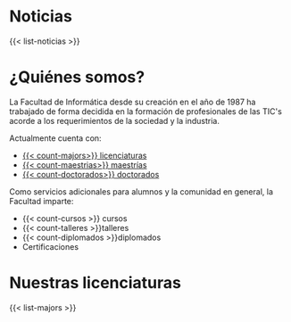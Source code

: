 # Noticias

{{< list-noticias >}}

# ¿Quiénes somos?

La Facultad de Informática desde su creación en el año de 1987 ha trabajado de forma decidida en la formación de profesionales de las TIC's acorde a los requerimientos de la sociedad y la industria.

Actualmente cuenta con: 

-  [{{< count-majors>}} licenciaturas](/licenciatura)
- [{{< count-maestrias>}} maestrías](/maestria)
- [{{< count-doctorados>}} doctorados](/doctorado)

Como servicios adicionales para alumnos y la comunidad en general, la Facultad imparte:

- {{< count-cursos >}} cursos 
- {{< count-talleres >}}talleres 
- {{< count-diplomados >}}diplomados 
- Certificaciones

# Nuestras licenciaturas

{{< list-majors >}}
